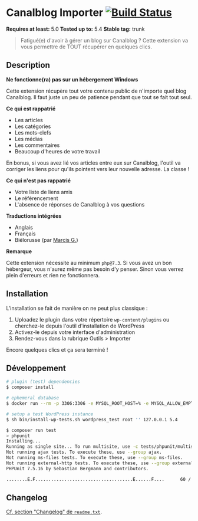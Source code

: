 # Canalblog Importer [![Build Status](https://travis-ci.com/oncletom/wp-canalblog-importer.svg?branch=master)](https://travis-ci.com/oncletom/wp-canalblog-importer)

**Requires at least:** 5.0
**Tested up to:** 5.4
**Stable tag:** trunk

> Fatigué(e) d'avoir à gérer un blog sur Canalblog ?
Cette extension va vous permettre de TOUT récupérer en quelques clics.


## Description ##

**Ne fonctionne(ra) pas sur un hébergement Windows**

Cette extension récupère tout votre contenu public de n'importe quel blog Canalblog. Il faut juste un peu de patience pendant que tout se fait tout seul.

**Ce qui est rappatrié**

 * Les articles
 * Les catégories
 * Les mots-clefs
 * Les médias
 * Les commentaires
 * Beaucoup d'heures de votre travail

En bonus, si vous avez lié vos articles entre eux sur Canalblog, l'outil
va corriger les liens pour qu'ils pointent vers leur nouvelle adresse.
La classe !

**Ce qui n'est pas rappatrié**

 * Votre liste de liens amis
 * Le référencement
 * L'absence de réponses de Canalblog à vos questions


**Traductions intégrées**

* Anglais
* Français
* Biélorusse (par [Marcis G.](http://pc.de/))

**Remarque**

Cette extension nécessite au minimum `php@7.3`. Si vous avez un bon hébergeur,
vous n'aurez même pas besoin d'y penser.
Sinon vous verrez plein d'erreurs et rien ne fonctionnera.

## Installation ##

L'installation se fait de manière on ne peut plus classique :

1. Uploadez le plugin dans votre répertoire `wp-content/plugins` ou cherchez-le depuis l'outil d'installation de WordPress
1. Activez-le depuis votre interface d'administration
1. Rendez-vous dans la rubrique Outils > Importer

Encore quelques clics et ça sera terminé !

## Développement

```bash
# plugin (test) dependencies
$ composer install

# ephemeral database
$ docker run --rm -p 3306:3306 -e MYSQL_ROOT_HOST=% -e MYSQL_ALLOW_EMPTY_PASSWORD=1 -e MYSQL_ROOT_PASSWORD='' mariadb:latest

# setup a test WordPress instance
$ sh bin/install-wp-tests.sh wordpress_test root '' 127.0.0.1 5.4
```

```bash
$ composer run test
> phpunit
Installing...
Running as single site... To run multisite, use -c tests/phpunit/multisite.xml
Not running ajax tests. To execute these, use --group ajax.
Not running ms-files tests. To execute these, use --group ms-files.
Not running external-http tests. To execute these, use --group external-http.
PHPUnit 7.5.16 by Sebastian Bergmann and contributors.

........E.F.....................................E......F....      60 / 60 (100%)
```

## Changelog ##

[Cf. section "Changelog" de `readme.txt`](readme.txt).
